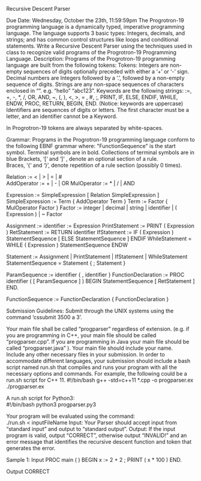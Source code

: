 Recursive Descent Parser 

Due Date:  Wednesday, October the 23th, 11:59:59pm
The Progrotron-19 programming language is a dynamically typed, imperative programming language. The language supports 3 basic types: Integers, decimals, and strings; and has common control structures like loops and conditional statements. 
Write a Recursive Descent Parser using the techniques used in class to recognize valid programs of the Progrotron-19 Programming Language. 
Description:
Programs of the Progrotron-19 programming language are built from the following tokens: 
Tokens:
Integers are non-empty sequences of digits optionally preceded with either a ‘+’ or ‘-’ sign.
Decimal numbers are Integers followed by a ‘.’, followed by a non-empty sequence of digits.
Strings are any non-space sequences of characters enclosed in “”.
e.g. “hello” “abc123”.
Keywords are the following strings: :=, +, -, *, /, OR, AND, ~, (, ), <, >, = , #, ;, PRINT, IF, ELSE, ENDIF, WHILE, ENDW, PROC, RETURN,  BEGIN, END.  (Notice: keywords are uppercase)
Identifiers are sequences of digits or letters. The first character must be a letter, and an identifier cannot be a Keyword. 

In Progrotron-19 tokens are always separated by white-spaces.

Grammar:
Programs in the Progrotron-19 programming language conform to the following EBNF grammar where:
"FunctionSequence"  is the start symbol.
Terminal symbols are in bold. 
Collections of terminal symbols are in blue
Brackets,  ‘[‘ and ‘]’ , denote an optional section of a rule.  
Braces,  ‘{‘ and ‘}’,  denote repetition of a rule section (possibly 0 times). 

Relation :=   < | > | = | #  
AddOperator :=   + | - | OR 
MulOperator :=   * | / | AND

Expression := SimpleExpression [ Relation SimpleExpression ]
SimpleExpression := Term { AddOperator Term }
Term := Factor { MulOperator Factor }
Factor :=  integer | decimal | string | identifier | ( Expression ) | ~ Factor

Assignment := identifier := Expression 
PrintStatement := PRINT ( Expression )
RetStatement := RETURN identifier 
IfStatement := IF ( Expression ) StatementSequence [ ELSE StatementSequence ]
		  ENDIF
WhileStatement = WHILE ( Expression ) StatementSequence ENDW

Statement := Assignment | PrintStatement | IfStatement | WhileStatement
StatementSequence = Statement { ; Statement }

ParamSequence :=  identifier  { , identifier }
FunctionDeclaration := PROC identifier ( [ ParamSequence ] ) BEGIN StatementSequence [ RetStatement ] END.

FunctionSequence := FunctionDeclaration { FunctionDeclaration }


Submission Guidelines:
Submit through the UNIX systems using the command 
		‘cssubmit 3500 a 3’.

Your main file shall be called “progparser” regardless of extension. (e.g. if you are programming in C++, your main file should be called “progparser.cpp”. If you are programming in Java your main file should be called “progparser.java” ).  Your main file should include your name.  
Include any other necessary files in your submission. In order to accommodate different languages, your submission should include a bash script named run.sh that compiles and runs your program with all the necessary options and commands.  For example, the following could be a run.sh script for C++ 11.
#!/bin/bash
g++ -std=c++11 *.cpp -o progparser.ex
./progparser.ex


A run.sh script for Python3:  
#!/bin/bash
python3 progparser.py3


Your program will be evaluated using the command:  
		./run.sh < inputFileName
Input:
Your Parser should accept input from “standard input” and output to “standard output”.
Output:
If the input program is valid, output “CORRECT”, otherwise output “INVALID!” and an error message that identifies the recursive descent function and token that generates the error.

Sample 1:
Input
PROC main ( )
BEGIN
  x := 2 + 2 ;
  PRINT ( x * 100 )
END.

Output
CORRECT

